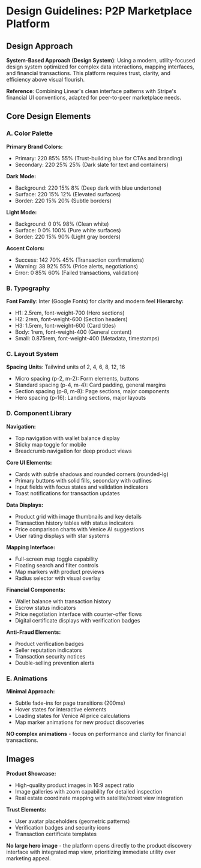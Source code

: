 # Design Guidelines: P2P Marketplace Platform

## Design Approach
**System-Based Approach (Design System)**: Using a modern, utility-focused design system optimized for complex data interactions, mapping interfaces, and financial transactions. This platform requires trust, clarity, and efficiency above visual flourish.

**Reference**: Combining Linear's clean interface patterns with Stripe's financial UI conventions, adapted for peer-to-peer marketplace needs.

## Core Design Elements

### A. Color Palette
**Primary Brand Colors:**
- Primary: 220 85% 55% (Trust-building blue for CTAs and branding)
- Secondary: 220 25% 25% (Dark slate for text and containers)

**Dark Mode:**
- Background: 220 15% 8% (Deep dark with blue undertone)
- Surface: 220 15% 12% (Elevated surfaces)
- Border: 220 15% 20% (Subtle borders)

**Light Mode:**
- Background: 0 0% 98% (Clean white)
- Surface: 0 0% 100% (Pure white surfaces)
- Border: 220 15% 90% (Light gray borders)

**Accent Colors:**
- Success: 142 70% 45% (Transaction confirmations)
- Warning: 38 92% 55% (Price alerts, negotiations)
- Error: 0 85% 60% (Failed transactions, validation)

### B. Typography
**Font Family**: Inter (Google Fonts) for clarity and modern feel
**Hierarchy:**
- H1: 2.5rem, font-weight-700 (Hero sections)
- H2: 2rem, font-weight-600 (Section headers)
- H3: 1.5rem, font-weight-600 (Card titles)
- Body: 1rem, font-weight-400 (General content)
- Small: 0.875rem, font-weight-400 (Metadata, timestamps)

### C. Layout System
**Spacing Units**: Tailwind units of 2, 4, 6, 8, 12, 16
- Micro spacing (p-2, m-2): Form elements, buttons
- Standard spacing (p-4, m-4): Card padding, general margins
- Section spacing (p-8, m-8): Page sections, major components
- Hero spacing (p-16): Landing sections, major layouts

### D. Component Library

**Navigation:**
- Top navigation with wallet balance display
- Sticky map toggle for mobile
- Breadcrumb navigation for deep product views

**Core UI Elements:**
- Cards with subtle shadows and rounded corners (rounded-lg)
- Primary buttons with solid fills, secondary with outlines
- Input fields with focus states and validation indicators
- Toast notifications for transaction updates

**Data Displays:**
- Product grid with image thumbnails and key details
- Transaction history tables with status indicators
- Price comparison charts with Venice AI suggestions
- User rating displays with star systems

**Mapping Interface:**
- Full-screen map toggle capability
- Floating search and filter controls
- Map markers with product previews
- Radius selector with visual overlay

**Financial Components:**
- Wallet balance with transaction history
- Escrow status indicators
- Price negotiation interface with counter-offer flows
- Digital certificate displays with verification badges

**Anti-Fraud Elements:**
- Product verification badges
- Seller reputation indicators
- Transaction security notices
- Double-selling prevention alerts

### E. Animations
**Minimal Approach:**
- Subtle fade-ins for page transitions (200ms)
- Hover states for interactive elements
- Loading states for Venice AI price calculations
- Map marker animations for new product discoveries

**NO complex animations** - focus on performance and clarity for financial transactions.

## Images
**Product Showcase:**
- High-quality product images in 16:9 aspect ratio
- Image galleries with zoom capability for detailed inspection
- Real estate coordinate mapping with satellite/street view integration

**Trust Elements:**
- User avatar placeholders (geometric patterns)
- Verification badges and security icons
- Transaction certificate templates

**No large hero image** - the platform opens directly to the product discovery interface with integrated map view, prioritizing immediate utility over marketing appeal.
